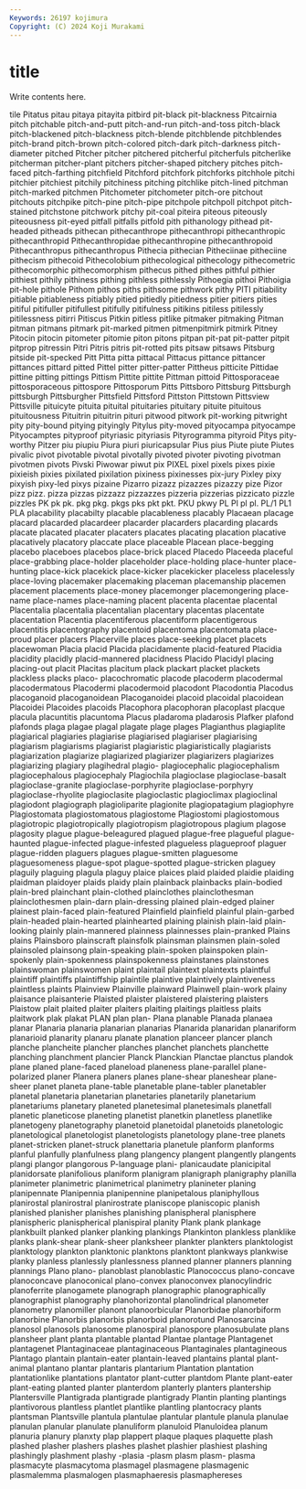 ```yaml
---
Keywords: 26197 kojimura
Copyright: (C) 2024 Koji Murakami
---
```


# title

Write contents here.



tile Pitatus pitau pitaya pitayita pitbird pit-black pit-blackness
Pitcairnia pitch pitchable pitch-and-putt pitch-and-run pitch-and-toss pitch-black pitch-blackened pitch-blackness pitch-blende
pitchblende pitchblendes pitch-brand pitch-brown pitch-colored pitch-dark pitch-darkness pitch-diameter pitched Pitcher
pitcher pitchered pitcherful pitcherfuls pitcherlike pitcherman pitcher-plant pitchers pitcher-shaped pitchery
pitches pitch-faced pitch-farthing pitchfield Pitchford pitchfork pitchforks pitchhole pitchi pitchier
pitchiest pitchily pitchiness pitching pitchlike pitch-lined pitchman pitch-marked pitchmen Pitchometer
pitchometer pitch-ore pitchout pitchouts pitchpike pitch-pine pitch-pipe pitchpole pitchpoll pitchpot
pitch-stained pitchstone pitchwork pitchy pit-coal piteira piteous piteously piteousness pit-eyed
pitfall pitfalls pitfold pith pithanology pithead pit-headed pitheads pithecan pithecanthrope
pithecanthropi pithecanthropic pithecanthropid Pithecanthropidae pithecanthropine pithecanthropoid Pithecanthropus pithecanthropus Pithecia pithecian
Pitheciinae pitheciine pithecism pithecoid Pithecolobium pithecological pithecology pithecometric pithecomorphic pithecomorphism
pithecus pithed pithes pithful pithier pithiest pithily pithiness pithing pithless
pithlessly Pithoegia pithoi Pithoigia pit-hole pithole Pithom pithos piths pithsome
pithwork pithy PITI pitiability pitiable pitiableness pitiably pitied pitiedly pitiedness
pitier pitiers pities pitiful pitifuller pitifullest pitifully pitifulness pitikins pitiless
pitilessly pitilessness pitirri Pitiscus Pitkin pitless pitlike pitmaker pitmaking Pitman
pitman pitmans pitmark pit-marked pitmen pitmenpitmirk pitmirk Pitney Pitocin pitocin
pitometer pitomie piton pitons pitpan pit-pat pit-patter pitpit pitprop pitressin
Pitri Pitris pitris pit-rotted pits pitsaw pitsaws Pitsburg pitside pit-specked
Pitt Pitta pitta pittacal Pittacus pittance pittancer pittances pittard pitted
Pittel pitter pitter-patter Pittheus pitticite Pittidae pittine pitting pittings Pittism
Pittite pittite Pittman pittoid Pittosporaceae pittosporaceous pittospore Pittosporum Pitts Pittsboro
Pittsburg Pittsburgh pittsburgh Pittsburgher Pittsfield Pittsford Pittston Pittstown Pittsview Pittsville
pituicyte pituita pituital pituitaries pituitary pituite pituitous pituitousness Pituitrin pituitrin
pituri pitwood pitwork pit-working pitwright pity pity-bound pitying pityingly Pitylus
pity-moved pityocampa pityocampe Pityocamptes pityproof pityriasic pityriasis Pityrogramma pityroid Pitys
pity-worthy Pitzer piu piupiu Piura piuri piuricapsular Pius pius Piute
piute Piutes pivalic pivot pivotable pivotal pivotally pivoted pivoter pivoting
pivotman pivotmen pivots Pivski Piwowar piwut pix PIXEL pixel pixels
pixes pixie pixieish pixies pixilated pixilation pixiness pixinesses pix-jury Pixley
pixy pixyish pixy-led pixys pizaine Pizarro pizazz pizazzes pizazzy pize
Pizor pizz pizz. pizza pizzas pizzazz pizzazzes pizzeria pizzerias pizzicato
pizzle pizzles PK pk pk. pkg pkg. pkgs pks pkt
pkt. PKU pkwy PL Pl pl pl. PL/1 PL1 PLA
placability placabilty placable placableness placably Placaean placage placard placarded placardeer
placarder placarders placarding placards placate placated placater placaters placates placating
placation placative placatively placatory placcate place placeable Placean place-begging placebo
placeboes placebos place-brick placed Placedo Placeeda placeful place-grabbing place-holder placeholder
place-holding place-hunter place-hunting place-kick placekick place-kicker placekicker placeless placelessly place-loving
placemaker placemaking placeman placemanship placemen placement placements place-money placemonger placemongering
place-name place-names place-naming placent placenta placentae placental Placentalia placentalia placentalian
placentary placentas placentate placentation Placentia placentiferous placentiform placentigerous placentitis placentography
placentoid placentoma placentomata place-proud placer placers Placerville places place-seeking placet
placets placewoman Placia placid Placida placidamente placid-featured Placidia placidity placidly
placid-mannered placidness Placido Placidyl placing placing-out placit Placitas placitum plack
plackart placket plackets plackless placks placo- placochromatic placode placoderm placodermal
placodermatous Placodermi placodermoid placodont Placodontia Placodus placoganoid placoganoidean Placoganoidei placoid
placoidal placoidean Placoidei Placoides placoids Placophora placophoran placoplast placque placula
placuntitis placuntoma Placus pladaroma pladarosis Plafker plafond plafonds plaga plagae
plagal plagate plage plages Plagianthus plagiaplite plagiarical plagiaries plagiarise plagiarised
plagiariser plagiarising plagiarism plagiarisms plagiarist plagiaristic plagiaristically plagiarists plagiarization plagiarize
plagiarized plagiarizer plagiarizers plagiarizes plagiarizing plagiary plagihedral plagio- plagiocephalic plagiocephalism
plagiocephalous plagiocephaly Plagiochila plagioclase plagioclase-basalt plagioclase-granite plagioclase-porphyrite plagioclase-porphyry plagioclase-rhyolite plagioclasite
plagioclastic plagioclimax plagioclinal plagiodont plagiograph plagioliparite plagionite plagiopatagium plagiophyre Plagiostomata
plagiostomatous plagiostome Plagiostomi plagiostomous plagiotropic plagiotropically plagiotropism plagiotropous plagium plagose
plagosity plague plague-beleagured plagued plague-free plagueful plague-haunted plague-infected plague-infested plagueless
plagueproof plaguer plague-ridden plaguers plagues plague-smitten plaguesome plaguesomeness plague-spot plague-spotted
plague-stricken plaguey plaguily plaguing plagula plaguy plaice plaices plaid plaided
plaidie plaiding plaidman plaidoyer plaids plaidy plain plainback plainbacks plain-bodied
plain-bred plainchant plain-clothed plainclothes plainclothesman plainclothesmen plain-darn plain-dressing plained plain-edged
plainer plainest plain-faced plain-featured Plainfield plainfield plainful plain-garbed plain-headed plain-hearted
plainhearted plaining plainish plain-laid plain-looking plainly plain-mannered plainness plainnesses plain-pranked
Plains plains Plainsboro plainscraft plainsfolk plainsman plainsmen plain-soled plainsoled plainsong
plain-speaking plain-spoken plainspoken plain-spokenly plain-spokenness plainspokenness plainstanes plainstones plainswoman plainswomen
plaint plaintail plaintext plaintexts plaintful plaintiff plaintiffs plaintiffship plaintile plaintive
plaintively plaintiveness plaintless plaints Plainview Plainville plainward Plainwell plain-work plainy
plaisance plaisanterie Plaisted plaister plaistered plaistering plaisters Plaistow plait plaited
plaiter plaiters plaiting plaitings plaitless plaits plaitwork plak plakat PLAN
plan plan- Plana planable Planada planaea planar Planaria planaria planarian
planarias Planarida planaridan planariform planarioid planarity planaru planate planation planceer
plancer planch planche plancheite plancher planches planchet planchets planchette planching
planchment plancier Planck Planckian Planctae planctus plandok plane planed plane-faced
planeload planeness plane-parallel plane-polarized planer Planera planers planes plane-shear planeshear
plane-sheer planet planeta plane-table planetable plane-tabler planetabler planetal planetaria planetarian
planetaries planetarily planetarium planetariums planetary planeted planetesimal planetesimals planetfall planetic
planeticose planeting planetist planetkin planetless planetlike planetogeny planetography planetoid planetoidal
planetoids planetologic planetological planetologist planetologists planetology plane-tree planets planet-stricken planet-struck
planettaria planetule planform planforms planful planfully planfulness plang plangency plangent
plangently plangents plangi plangor plangorous P-language plani- planicaudate planicipital planidorsate
planifolious planiform planigram planigraph planigraphy planilla planimeter planimetric planimetrical planimetry
planineter planing planipennate Planipennia planipennine planipetalous planiphyllous planirostal planirostral planirostrate
planiscope planiscopic planish planished planisher planishes planishing planispheral planisphere planispheric
planispherical planispiral planity Plank plank plankage plankbuilt planked planker planking
plankings Plankinton plankless planklike planks plank-shear plank-sheer planksheer plankter plankters
planktologist planktology plankton planktonic planktons planktont plankways plankwise planky planless
planlessly planlessness planned planner planners planning plannings Plano plano- planoblast
planoblastic Planococcus plano-concave planoconcave planoconical plano-convex planoconvex planocylindric planoferrite planogamete
planograph planographic planographically planographist planography planohorizontal planolindrical planometer planometry planomiller
planont planoorbicular Planorbidae planorbiform planorbine Planorbis planorbis planorboid planorotund Planosarcina
planosol planosols planosome planospiral planospore planosubulate plans plansheer plant planta
plantable plantad Plantae plantage Plantagenet plantagenet Plantaginaceae plantaginaceous Plantaginales plantagineous
Plantago plantain plantain-eater plantain-leaved plantains plantal plant-animal plantano plantar plantaris
plantarium Plantation plantation plantationlike plantations plantator plant-cutter plantdom Plante plant-eater
plant-eating planted planter planterdom planterly planters plantership Plantersville Plantigrada plantigrade
plantigrady Plantin planting plantings plantivorous plantless plantlet plantlike plantling plantocracy
plants plantsman Plantsville plantula plantulae plantular plantule planula planulae planulan
planular planulate planuliform planuloid Planuloidea planum planuria planury planxty plap
plappert plaque plaques plaquette plash plashed plasher plashers plashes plashet
plashier plashiest plashing plashingly plashment plashy -plasia -plasm plasm plasm-
plasma plasmacyte plasmacytoma plasmagel plasmagene plasmagenic plasmalemma plasmalogen plasmaphaeresis plasmaphereses

